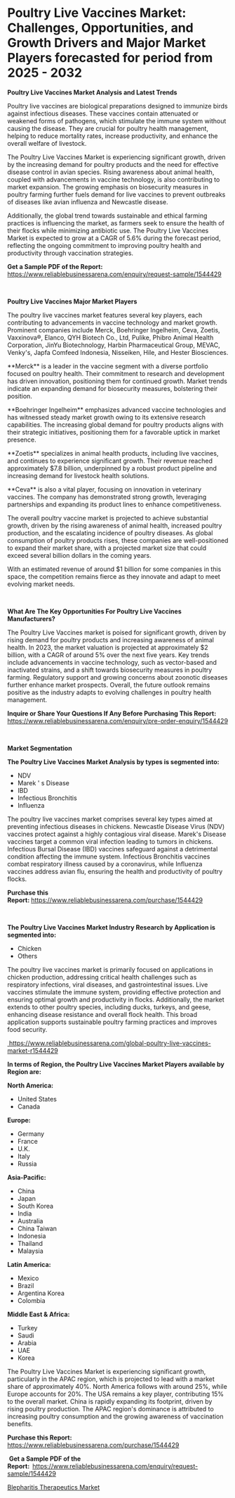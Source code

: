 <p><h1>Poultry Live Vaccines Market: Challenges, Opportunities, and Growth Drivers and Major Market Players forecasted for period from 2025 - 2032</h1></p><p><strong>Poultry Live Vaccines Market Analysis and Latest Trends</strong></p>
<p><p>Poultry live vaccines are biological preparations designed to immunize birds against infectious diseases. These vaccines contain attenuated or weakened forms of pathogens, which stimulate the immune system without causing the disease. They are crucial for poultry health management, helping to reduce mortality rates, increase productivity, and enhance the overall welfare of livestock.</p><p>The Poultry Live Vaccines Market is experiencing significant growth, driven by the increasing demand for poultry products and the need for effective disease control in avian species. Rising awareness about animal health, coupled with advancements in vaccine technology, is also contributing to market expansion. The growing emphasis on biosecurity measures in poultry farming further fuels demand for live vaccines to prevent outbreaks of diseases like avian influenza and Newcastle disease.</p><p>Additionally, the global trend towards sustainable and ethical farming practices is influencing the market, as farmers seek to ensure the health of their flocks while minimizing antibiotic use. The Poultry Live Vaccines Market is expected to grow at a CAGR of 5.6% during the forecast period, reflecting the ongoing commitment to improving poultry health and productivity through vaccination strategies.</p></p>
<p><strong>Get a Sample PDF of the Report:&nbsp;</strong> <a href="https://www.reliablebusinessarena.com/enquiry/request-sample/1544429?utm_campaign=3222&utm_medium=2&utm_source=Github&utm_content=ia&utm_term=09032025&utm_id=poultry-live-vaccines">https://www.reliablebusinessarena.com/enquiry/request-sample/1544429</a></p>
<p>&nbsp;</p>
<p><strong>Poultry Live Vaccines Major Market Players</strong></p>
<p><p>The poultry live vaccines market features several key players, each contributing to advancements in vaccine technology and market growth. Prominent companies include Merck, Boehringer Ingelheim, Ceva, Zoetis, Vaxxinova®, Elanco, QYH Biotech Co., Ltd, Pulike, Phibro Animal Health Corporation, JinYu Biotechnology, Harbin Pharmaceutical Group, MEVAC, Venky's, Japfa Comfeed Indonesia, Nisseiken, Hile, and Hester Biosciences.</p><p>**Merck** is a leader in the vaccine segment with a diverse portfolio focused on poultry health. Their commitment to research and development has driven innovation, positioning them for continued growth. Market trends indicate an expanding demand for biosecurity measures, bolstering their position.</p><p>**Boehringer Ingelheim** emphasizes advanced vaccine technologies and has witnessed steady market growth owing to its extensive research capabilities. The increasing global demand for poultry products aligns with their strategic initiatives, positioning them for a favorable uptick in market presence.</p><p>**Zoetis** specializes in animal health products, including live vaccines, and continues to experience significant growth. Their revenue reached approximately $7.8 billion, underpinned by a robust product pipeline and increasing demand for livestock health solutions. </p><p>**Ceva** is also a vital player, focusing on innovation in veterinary vaccines. The company has demonstrated strong growth, leveraging partnerships and expanding its product lines to enhance competitiveness.</p><p>The overall poultry vaccine market is projected to achieve substantial growth, driven by the rising awareness of animal health, increased poultry production, and the escalating incidence of poultry diseases. As global consumption of poultry products rises, these companies are well-positioned to expand their market share, with a projected market size that could exceed several billion dollars in the coming years. </p><p>With an estimated revenue of around $1 billion for some companies in this space, the competition remains fierce as they innovate and adapt to meet evolving market needs.</p></p>
<p>&nbsp;</p>
<p><strong>What Are The Key Opportunities For Poultry Live Vaccines Manufacturers?</strong></p>
<p><p>The Poultry Live Vaccines market is poised for significant growth, driven by rising demand for poultry products and increasing awareness of animal health. In 2023, the market valuation is projected at approximately $2 billion, with a CAGR of around 5% over the next five years. Key trends include advancements in vaccine technology, such as vector-based and inactivated strains, and a shift towards biosecurity measures in poultry farming. Regulatory support and growing concerns about zoonotic diseases further enhance market prospects. Overall, the future outlook remains positive as the industry adapts to evolving challenges in poultry health management.</p></p>
<p><strong>Inquire or Share Your Questions If Any Before Purchasing This Report:</strong> <a href="https://www.reliablebusinessarena.com/enquiry/pre-order-enquiry/1544429?utm_campaign=3222&utm_medium=2&utm_source=Github&utm_content=ia&utm_term=09032025&utm_id=poultry-live-vaccines">https://www.reliablebusinessarena.com/enquiry/pre-order-enquiry/1544429</a></p>
<p>&nbsp;</p>
<p><strong>Market Segmentation</strong></p>
<p><strong>The Poultry Live Vaccines Market Analysis by types is segmented into:</strong></p>
<p><ul><li>NDV</li><li>Marek ' s Disease</li><li>IBD</li><li>Infectious Bronchitis</li><li>Influenza</li></ul></p>
<p><p>The poultry live vaccines market comprises several key types aimed at preventing infectious diseases in chickens. Newcastle Disease Virus (NDV) vaccines protect against a highly contagious viral disease. Marek's Disease vaccines target a common viral infection leading to tumors in chickens. Infectious Bursal Disease (IBD) vaccines safeguard against a detrimental condition affecting the immune system. Infectious Bronchitis vaccines combat respiratory illness caused by a coronavirus, while Influenza vaccines address avian flu, ensuring the health and productivity of poultry flocks.</p></p>
<p><strong>Purchase this Report:&nbsp;</strong><a href="https://www.reliablebusinessarena.com/purchase/1544429?utm_campaign=3222&utm_medium=2&utm_source=Github&utm_content=ia&utm_term=09032025&utm_id=poultry-live-vaccines">https://www.reliablebusinessarena.com/purchase/1544429</a></p>
<p>&nbsp;</p>
<p><strong>The Poultry Live Vaccines Market Industry Research by Application is segmented into:</strong></p>
<p><ul><li>Chicken</li><li>Others</li></ul></p>
<p><p>The poultry live vaccines market is primarily focused on applications in chicken production, addressing critical health challenges such as respiratory infections, viral diseases, and gastrointestinal issues. Live vaccines stimulate the immune system, providing effective protection and ensuring optimal growth and productivity in flocks. Additionally, the market extends to other poultry species, including ducks, turkeys, and geese, enhancing disease resistance and overall flock health. This broad application supports sustainable poultry farming practices and improves food security.</p></p>
<p><a href="https://www.reliablebusinessarena.com/global-poultry-live-vaccines-market-r1544429?utm_campaign=3222&utm_medium=2&utm_source=Github&utm_content=ia&utm_term=09032025&utm_id=poultry-live-vaccines">&nbsp;https://www.reliablebusinessarena.com/global-poultry-live-vaccines-market-r1544429</a></p>
<p><strong>In terms of Region, the Poultry Live Vaccines Market Players available by Region are:</strong></p>
<p>
    <p> <strong> North America: </strong>
        <ul>
            <li>United States</li>
            <li>Canada</li>
        </ul>
        </p> 
    <p> <strong> Europe: </strong>
        <ul>
            <li>Germany</li>
            <li>France</li>
            <li>U.K.</li>
            <li>Italy</li>
            <li>Russia</li>
        </ul>
        </p> 
    <p> <strong> Asia-Pacific: </strong>
        <ul>
            <li>China</li>
            <li>Japan</li>
            <li>South Korea</li>
            <li>India</li>
            <li>Australia</li>
            <li>China Taiwan</li>
            <li>Indonesia</li>
            <li>Thailand</li>
            <li>Malaysia</li>
        </ul>
        </p> 
    <p> <strong> Latin America: </strong>
        <ul>
            <li>Mexico</li>
            <li>Brazil</li>
            <li>Argentina Korea</li>
            <li>Colombia</li>
        </ul>
        </p> 
    <p> <strong> Middle East & Africa: </strong>
        <ul>
            <li>Turkey</li>
            <li>Saudi</li>
            <li>Arabia</li>
            <li>UAE</li>
            <li>Korea</li>
        </ul>
    </p>
    </p>
<p><p>The Poultry Live Vaccines Market is experiencing significant growth, particularly in the APAC region, which is projected to lead with a market share of approximately 40%. North America follows with around 25%, while Europe accounts for 20%. The USA remains a key player, contributing 15% to the overall market. China is rapidly expanding its footprint, driven by rising poultry production. The APAC region's dominance is attributed to increasing poultry consumption and the growing awareness of vaccination benefits.</p></p>
<p><strong>Purchase this Report: </strong><a href="https://www.reliablebusinessarena.com/purchase/1544429?utm_campaign=3222&utm_medium=2&utm_source=Github&utm_content=ia&utm_term=09032025&utm_id=poultry-live-vaccines">https://www.reliablebusinessarena.com/purchase/1544429</a></p>
<p>&nbsp;<strong>Get a Sample PDF of the Report:&nbsp;&nbsp;</strong><a href="https://www.reliablebusinessarena.com/enquiry/request-sample/1544429?utm_campaign=3222&utm_medium=2&utm_source=Github&utm_content=ia&utm_term=09032025&utm_id=poultry-live-vaccines">https://www.reliablebusinessarena.com/enquiry/request-sample/1544429</a></p>
<p><strong></strong></p>
<p><p><a href="https://github.com/abbislposival/Market-Research-Report-List-1/blob/main/blepharitis-therapeutics-market.md?utm_campaign=3222&utm_medium=2&utm_source=Github&utm_content=ia&utm_term=09032025&utm_id=poultry-live-vaccines">Blepharitis Therapeutics Market</a></p></p>